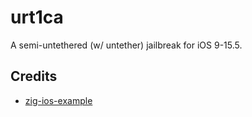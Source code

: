 # urt1ca

A semi-untethered (w/ untether) jailbreak for iOS 9-15.5.

## Credits

- [zig-ios-example](https://github.com/kubkon/zig-ios-example)
